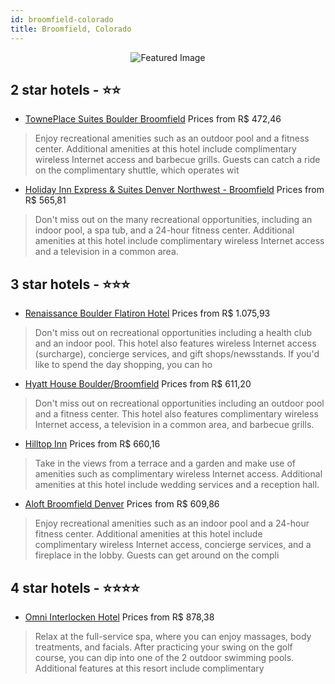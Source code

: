 ```yaml
---
id: broomfield-colorado
title: Broomfield, Colorado
---
```


<center><img src="https://i.travelapi.com/hotels/1000000/210000/208500/208475/72ea02f7_z.jpg" alt="Featured Image" /></center>


##  2 star hotels - ⭐️⭐️

-    [TownePlace Suites Boulder Broomfield](https://us.hurb.com/hotels/broomfield/towneplace-suites-boulder-broomfield-JNP-JP848097?cmp=18055) Prices from R$ 472,46
   > Enjoy recreational amenities such as an outdoor pool and a fitness center. Additional amenities at this hotel include complimentary wireless Internet access and barbecue grills. Guests can catch a ride on the complimentary shuttle, which operates wit
-    [Holiday Inn Express & Suites Denver Northwest - Broomfield](https://us.hurb.com/hotels/broomfield/holiday-inn-express-suites-denver-northwest-broomfield-JNP-JP00379B?cmp=18055) Prices from R$ 565,81
   > Don't miss out on the many recreational opportunities, including an indoor pool, a spa tub, and a 24-hour fitness center. Additional amenities at this hotel include complimentary wireless Internet access and a television in a common area.

##  3 star hotels - ⭐️⭐️⭐️

-    [Renaissance Boulder Flatiron Hotel](https://us.hurb.com/hotels/broomfield/renaissance-boulder-flatiron-hotel-JNP-JP066987?cmp=18055) Prices from R$ 1.075,93
   > Don't miss out on recreational opportunities including a health club and an indoor pool. This hotel also features wireless Internet access (surcharge), concierge services, and gift shops/newsstands. If you'd like to spend the day shopping, you can ho
-    [Hyatt House Boulder/Broomfield](https://us.hurb.com/hotels/broomfield/hyatt-house-boulder-broomfield-JNP-JP193285?cmp=18055) Prices from R$ 611,20
   > Don't miss out on recreational opportunities including an outdoor pool and a fitness center. This hotel also features complimentary wireless Internet access, a television in a common area, and barbecue grills.
-    [Hilltop Inn](https://us.hurb.com/hotels/broomfield/hilltop-inn-JNP-JP423958?cmp=18055) Prices from R$ 660,16
   > Take in the views from a terrace and a garden and make use of amenities such as complimentary wireless Internet access. Additional amenities at this hotel include wedding services and a reception hall.
-    [Aloft Broomfield Denver](https://us.hurb.com/hotels/broomfield/aloft-broomfield-denver-JNP-JP192366?cmp=18055) Prices from R$ 609,86
   > Enjoy recreational amenities such as an indoor pool and a 24-hour fitness center. Additional amenities at this hotel include complimentary wireless Internet access, concierge services, and a fireplace in the lobby. Guests can get around on the compli

##  4 star hotels - ⭐️⭐️⭐️⭐️

-    [Omni Interlocken Hotel](https://us.hurb.com/hotels/broomfield/omni-interlocken-hotel-JNP-JP109932?cmp=18055) Prices from R$ 878,38
   > Relax at the full-service spa, where you can enjoy massages, body treatments, and facials. After practicing your swing on the golf course, you can dip into one of the 2 outdoor swimming pools. Additional features at this resort include complimentary 
